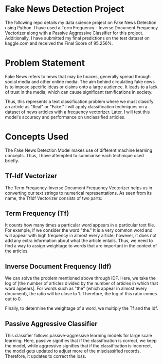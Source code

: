 # Fake News Detection Project
The following repo details my data science project on Fake News Detection using Python. I have used a Term Frequency - Inverse Document Frequency Vectorizer along with a Passive Aggressive Classifier for this project. Additionally, I have submitted my final predictions on the test dataset on kaggle.com and received the Final Score of 95.256%.

# Problem Statement
Fake News refers to news that may be hoaxes, generally spread through social media and other online media. The aim behind circulating fake news is to impose specific ideas or claims onto a large audience. It leads to a lack of trust in the media, which can cause significant ramifications in society.

Thus, this represents a text classification problem where we must classify an article as "Real" or "Fake." I will apply classification techniques on a dataset of news articles with a frequency vectorizer. Later, I will test this model's accuracy and performance on unclassified articles.

# Concepts Used
The Fake News Detection Model makes use of different machine learning concepts. Thus, I have attempted to summarise each technique used briefly.

## Tf-Idf Vectorizer
The Term Frequency-Inverse Document Frequency Vectorizer helps us in converting our text strings to numerical representations. As seen from its name, the TfIdf Vectorizer consists of two parts:

## Term Frequency (Tf) 
It counts how many times a particular word appears in a particular text file. For example, if we consider the word "the." It is a very common word and will appear with high frequency in almost every article; however, it does not add any extra information about what the article entails. Thus, we need to find a way to assign weightage to words that are important in the context of the articles.

## Inverse Document Frequency (Idf)
We can solve the problem mentioned above through IDF. Here, we take the log of [the number of articles divided by the number of articles in which that word appears]. For words such as "the" (which appear in almost every document), the ratio will be close to 1. Therefore, the log of this ratio comes out to 0.

Finally, to determine the weightage of a word, we multiply the Tf and the Idf.

## Passive Aggressive Classifier
This classifier follows passive-aggressive learning models for large scale learning. Here, passive signifies that if the classification is correct, we keep the model, while aggressive signifies that if the classification is incorrect, the model gets updated to adjust more of the misclassified records. Therefore, it updates to correct the loss.
